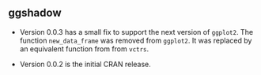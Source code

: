 ## ggshadow

- Version 0.0.3 has a small fix to support the next version of `ggplot2`.
The function `new_data_frame` was removed from `ggplot2`. It was replaced by an equivalent function 
from from `vctrs`.

- Version 0.0.2 is the initial CRAN release.